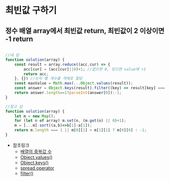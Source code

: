 최빈값 구하기
===

정수 배열 array에서 최빈값 return, 최빈값이 2 이상이면 -1 return
---

```javascript

//내 답
function solution(array) {
    const result = array.reduce((acc,cur) => {
        acc[cur] = (acc[cur]||0)+1; //없으면 0, 있으면 value에 +1
        return acc;
    }, {}) //숫자 별 개수를 객체로 할당
    const maxValue = Math.max(...Object.values(result)); 
    const answer = Object.keys(result).filter((key) => result[key] === maxValue);
    return answer.length==1?parseInt(answer[0]):-1;
}

//참고 답
function solution(array) {
    let m = new Map();
    for (let n of array) m.set(n, (m.get(n) || 0)+1);
    m = [...m].sort((a,b)=>b[1]-a[1]);
    return m.length === 1 || m[0][1] > m[1][1] ? m[0][0] : -1;
}

```

- 참조링크 
    - [배열의 중복값 수](https://velog.io/@dev_cecy/JAVASCRIPT-%EB%B0%B0%EC%97%B4%EC%9D%98-%EC%A4%91%EB%B3%B5-%EA%B0%92-%EA%B0%9C%EC%88%98-%EA%B5%AC%ED%95%98%EA%B8%B0-REDUCE)
    - [Object.values()](https://developer.mozilla.org/en-US/docs/Web/JavaScript/Reference/Global_Objects/Object/values)
    - [Object.keys()](https://developer.mozilla.org/ko/docs/Web/JavaScript/Reference/Global_Objects/Object/keys)
    - [spread operator](https://chanhuiseok.github.io/posts/js-8/)
    - [filter()](https://developer.mozilla.org/ko/docs/Web/JavaScript/Reference/Global_Objects/Array/filter)